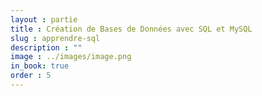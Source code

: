 ```yaml
---
layout : partie
title : Création de Bases de Données avec SQL et MySQL
slug : apprendre-sql
description : ""
image : ../images/image.png
in_book: true
order : 5
---
```


